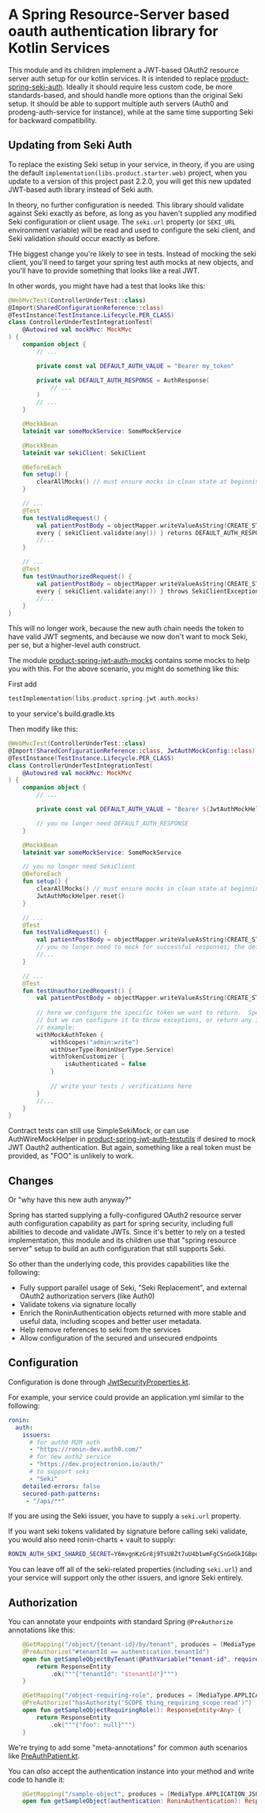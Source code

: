 # A Spring Resource-Server based oauth authentication library for Kotlin Services

This module and its children implement a JWT-based OAuth2 resource server auth setup for our kotlin services.  It is intended to replace [product-spring-seki-auth](../product-spring-seki-auth).
Ideally it should require less custom code, be more standards-based, and should handle more options than the original Seki setup.  It should be able to support multiple auth servers (Auth0 and
prodeng-auth-service for instance), while at the same time supporting Seki for backward compatibility.

## Updating from Seki Auth

To replace the existing Seki setup in your service, in theory, if you are using the default `implementation(libs.product.starter.web)` project, when you update to a version of
this project past 2.2.0, you will get this new updated JWT-based auth library instead of Seki auth.

In theory, no further configuration is needed.  This library should validate against Seki exactly as before, as long as you haven't supplied any modified Seki configuration or client usage.
The `seki.url` property (or `SEKI_URL` environment variable) will be read and used to configure the seki client, and Seki validation _should_ occur exactly as before.

THe biggest change you're likely to see in tests.  Instead of mocking the seki client, you'll need to target your spring test auth mocks at new objects, and you'll have to provide
something that looks like a real JWT.

In other words, you might have had a test that looks like this:

```kotlin
@WebMvcTest(ControllerUnderTest::class)
@Import(SharedConfigurationReference::class)
@TestInstance(TestInstance.Lifecycle.PER_CLASS)
class ControllerUnderTestIntegrationTest(
    @Autowired val mockMvc: MockMvc
) {
    companion object {
        // ...

        private const val DEFAULT_AUTH_VALUE = "Bearer my_token"

        private val DEFAULT_AUTH_RESPONSE = AuthResponse(
            // ...
        )
        // ...
    }

    @MockkBean
    lateinit var someMockService: SomeMockService

    @MockkBean
    lateinit var sekiClient: SekiClient

    @BeforeEach
    fun setup() {
        clearAllMocks() // must ensure mocks in clean state at beginning of each test.
    }

    // ...
    @Test
    fun testValidRequest() {
        val patientPostBody = objectMapper.writeValueAsString(CREATE_STUDENT_REQUEST_BODY_MAP)
        every { sekiClient.validate(any()) } returns DEFAULT_AUTH_RESPONSE
        //...
    }

    // ...
    @Test
    fun testUnauthorizedRequest() {
        val patientPostBody = objectMapper.writeValueAsString(CREATE_STUDENT_REQUEST_BODY_MAP)
        every { sekiClient.validate(any()) } throws SekiClientException("FOO")
        //...
    }
}
```

This will no longer work, because the new auth chain needs the token to have valid JWT segments, and because we now don't want to mock Seki, per se, but a higher-level auth construct.

The module [product-spring-jwt-auth-mocks](product-spring-jwt-auth-mocks) contains some mocks to help you with this.  For the above scenario, you might do something like this:

First add 

```kotlin
testImplementation(libs.product.spring.jwt.auth.mocks)
```

to your service's build.gradle.kts

Then modify like this:

```kotlin
@WebMvcTest(ControllerUnderTest::class)
@Import(SharedConfigurationReference::class, JwtAuthMockConfig::class) // include mock config object
@TestInstance(TestInstance.Lifecycle.PER_CLASS)
class ControllerUnderTestIntegrationTest(
    @Autowired val mockMvc: MockMvc
) {
    companion object {
        // ...

        private const val DEFAULT_AUTH_VALUE = "Bearer ${JwtAuthMockHelper.defaultToken}" // use a "real" token

        // you no longer need DEFAULT_AUTH_RESPONSE
    }

    @MockkBean
    lateinit var someMockService: SomeMockService

    // you no longer need SekiClient
    @BeforeEach
    fun setup() {
        clearAllMocks() // must ensure mocks in clean state at beginning of each test.
        JwtAuthMockHelper.reset()
    }

    // ...
    @Test
    fun testValidRequest() {
        val patientPostBody = objectMapper.writeValueAsString(CREATE_STUDENT_REQUEST_BODY_MAP)
        // you no longer need to mock for successful responses; the default managed by JwtAuthMockHelper.reset() is success
        //...
    }

    // ...
    @Test
    fun testUnauthorizedRequest() {
        val patientPostBody = objectMapper.writeValueAsString(CREATE_STUDENT_REQUEST_BODY_MAP)
        
        // here we configure the specific token we want to return.  Specifically in this case it's just an unauthenticated one,
        // but we can configure it to throw exceptions, or return any instance of RoninAuthentication we want, with whatever claims we want.
        // example:
        withMockAuthToken {
            withScopes("admin:write")
            withUserType(RoninUserType.Service)
            withTokenCustomizer {
                isAuthenticated = false
            }
            
            // write your tests / verifications here
        }
        //...
    }
}
```

Contract tests can still use SimpleSekiMock, or can use AuthWireMockHelper in [product-spring-jwt-auth-testutils](../product-spring-jwt-auth-testutils)
if desired to mock JWT Oauth2 authentication.  But again, something like a real token must be provided, as "FOO" is unlikely to work.

## Changes

Or "why have this new auth anyway?"

Spring has started supplying a fully-configured OAuth2 resource server auth configuration capability as part for spring security, including full abilities to decode and validate JWTs.  Since
it's better to rely on a tested implementation, this module and its children use that "spring resource server" setup to build an auth configuration that still supports Seki.

So other than the underlying code, this provides capabilities like the following:

- Fully support parallel usage of Seki, "Seki Replacement", and external OAuth2 authorization servers (like Auth0)
- Validate tokens via signature locally
- Enrich the RoninAuthentication objects returned with more stable and useful data, including scopes and better user metadata.
- Help remove references to seki from the services
- Allow configuration of the secured and unsecured endpoints

## Configuration

Configuration is done through [JwtSecurityProperties.kt](src/main/kotlin/com/projectronin/product/common/config/JwtSecurityProperties.kt).

For example, your service could provide an application.yml similar to the following:

```yaml
ronin:
  auth:
    issuers:
      # for auth0 M2M auth
      - "https://ronin-dev.auth0.com/"
      # for new auth2 service
      - "https://dev.projectronion.io/auth/"
      # to support seki
      - "Seki"
    detailed-errors: false
    secured-path-patterns:
     - "/api/**"
```

If you are using the Seki issuer, you have to supply a `seki.url` property.

If you want seki tokens validated by signature before calling seki validate, you would also need ronin-charts + vault to supply:

```bash
RONIN_AUTH_SEKI_SHARED_SECRET=Y6mvgnKzGr8j9TsU8Zt7uU4b1wmFgCSnGoGkIGBpd4NKwRYZVWiLQfRZczupQ3zETsxlaVDMsjneTxi8eVorVwFxjWkChp3pUIfg
```

You can leave off all of the seki-related properties (including `seki.url`) and your service will support only the other issuers, and ignore Seki entirely.

## Authorization

You can annotate your endpoints with standard Spring `@PreAuthorize` annotations like this:

```kotlin
    @GetMapping("/object/{tenant-id}/by/tenant", produces = [MediaType.APPLICATION_JSON_VALUE])
    @PreAuthorize("#tenantId == authentication.tenantId")
    open fun getSampleObjectByTenant(@PathVariable("tenant-id", required = true) tenantId: String): ResponseEntity<Any> {
        return ResponseEntity
            .ok("""{"tenantId": "$tenantId"}""")
    }

    @GetMapping("/object-requiring-role", produces = [MediaType.APPLICATION_JSON_VALUE])
    @PreAuthorize("hasAuthority('SCOPE_thing_requiring_scope:read')")
    open fun getSampleObjectRequiringRole(): ResponseEntity<Any> {
        return ResponseEntity
            .ok("""{"foo": null}""")
    }
```

We're trying to add some "meta-annotations" for common auth scenarios like [PreAuthPatient.kt](src%2Fmain%2Fkotlin%2Fcom%2Fprojectronin%2Fproduct%2Fcommon%2Fauth%2Fannotations%2FPreAuthPatient.kt).

You can _also_ accept the authentication instance into your method and write code to handle it:

```kotlin
    @GetMapping("/sample-object", produces = [MediaType.APPLICATION_JSON_VALUE])
    open fun getSampleObject(authentication: RoninAuthentication): ResponseEntity<Any>
```
